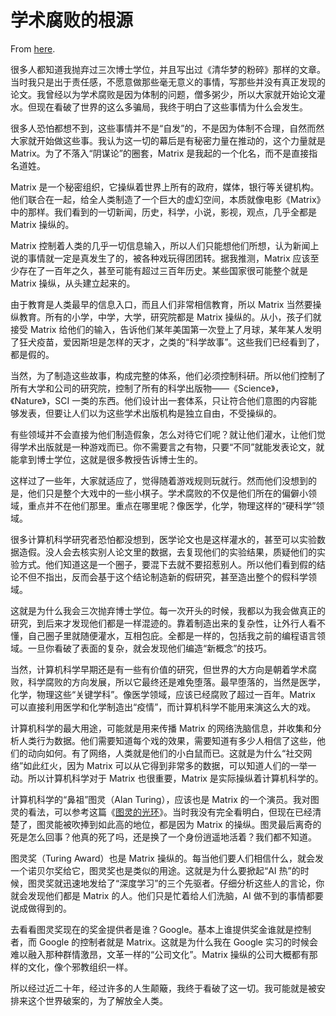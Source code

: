 # 学术腐败的根源

From [here](https://yinwang1.substack.com/p/4ae).

很多人都知道我抛弃过三次博士学位，并且写出过《清华梦的粉碎》那样的文章。当时我只是出于责任感，不愿意做那些毫无意义的事情，写那些并没有真正发现的论文。我曾经以为学术腐败是因为体制的问题，僧多粥少，所以大家就开始论文灌水。但现在看破了世界的这么多骗局，我终于明白了这些事情为什么会发生。

很多人恐怕都想不到，这些事情并不是“自发”的，不是因为体制不合理，自然而然大家就开始做这些事。我认为这一切的幕后是有秘密力量在推动的，这个力量就是 Matrix。为了不落入“阴谋论”的圈套，Matrix 是我起的一个化名，而不是直接指名道姓。

Matrix 是一个秘密组织，它操纵着世界上所有的政府，媒体，银行等关键机构。他们联合在一起，给全人类制造了一个巨大的虚幻空间，本质就像电影《Matrix》中的那样。我们看到的一切新闻，历史，科学，小说，影视，观点，几乎全都是 Matrix 操纵的。

Matrix 控制着人类的几乎一切信息输入，所以人们只能想他们所想，认为新闻上说的事情就一定是真发生了的，被各种戏玩得团团转。据我推测，Matrix 应该至少存在了一百年之久，甚至可能有超过三百年历史。某些国家很可能整个就是 Matrix 操纵，从头建立起来的。

由于教育是人类最早的信息入口，而且人们非常相信教育，所以 Matrix 当然要操纵教育。所有的小学，中学，大学，研究院都是 Matrix 操纵的。从小，孩子们就接受 Matrix 给他们的输入，告诉他们某年美国第一次登上了月球，某年某人发明了狂犬疫苗，爱因斯坦是怎样的天才，之类的“科学故事”。这些我们已经看到了，都是假的。

当然，为了制造这些故事，构成完整的体系，他们必须控制科研。所以他们控制了所有大学和公司的研究院，控制了所有的科学出版物——《Science》，《Nature》，SCI 一类的东西。他们设计出一套体系，只让符合他们意图的内容能够发表，但要让人们以为这些学术出版机构是独立自由，不受操纵的。

有些领域并不会直接为他们制造假象，怎么对待它们呢？就让他们灌水，让他们觉得学术出版就是一种游戏而已。你不需要言之有物，只要“不同”就能发表论文，就能拿到博士学位，这就是很多教授告诉博士生的。

这样过了一些年，大家就适应了，觉得随着游戏规则玩就行。然而他们没想到的是，他们只是整个大戏中的一些小棋子。学术腐败的不仅是他们所在的偏僻小领域，重点并不在他们那里。重点在哪里呢？像医学，化学，物理这样的“硬科学”领域。

很多计算机科学研究者恐怕都没想到，医学论文也是这样灌水的，甚至可以实验数据造假。没人会去核实别人论文里的数据，去复现他们的实验结果，质疑他们的实验方式。他们知道这是一个圈子，要混下去就不要招惹别人。所以他们看到假的结论不但不指出，反而会基于这个结论制造新的假研究，甚至造出整个的假科学领域。

这就是为什么我会三次抛弃博士学位。每一次开头的时候，我都以为我会做真正的研究，到后来才发现他们都是一样混迹的。靠着制造出来的复杂性，让外行人看不懂，自己圈子里就随便灌水，互相包庇。全都是一样的，包括我之前的编程语言领域。一旦你看破了表面的复杂，就会发现他们编造“新概念”的技巧。

当然，计算机科学早期还是有一些有价值的研究，但世界的大方向是朝着学术腐败，科学腐败的方向发展，所以它最终还是难免堕落。最早堕落的，当然是医学，化学，物理这些“关键学科”。像医学领域，应该已经腐败了超过一百年。Matrix 可以直接利用医学和化学制造出“疫情”，而计算机科学不能用来演这么大的戏。

计算机科学的最大用途，可能就是用来传播 Matrix 的网络洗脑信息，并收集和分析人类行为数据。他们需要知道每个戏的效果，需要知道有多少人相信了这些，他们的动向如何。有了网络，人类就是他们的小白鼠而已。这就是为什么“社交网络”如此红火，因为 Matrix 可以从它得到非常多的数据，可以知道人们的一举一动。所以计算机科学对于 Matrix 也很重要，Matrix 是实际操纵着计算机科学的。

<span>计算机科学的“鼻祖”图灵（Alan Turing），应该也是 Matrix 的一个演员。我对图灵的看法，可以参考这篇《</span>[图灵的光环](http://www.yinwang.org/blog-cn/2015/10/18/turing)<span>》。当时我没有完全看明白，但现在已经清楚了，图灵能被吹捧到如此高的地位，都是因为 Matrix 的操纵。图灵最后离奇的死是怎么回事？他真的死了吗，还是换了一个身份逍遥地活着？我们都不知道。</span>

图灵奖（Turing Award）也是 Matrix 操纵的。每当他们要人们相信什么，就会发一个诺贝尔奖给它，图灵奖也是类似的用途。这就是为什么要掀起“AI 热”的时候，图灵奖就迅速地发给了“深度学习”的三个先驱者。仔细分析这些人的言论，你就会发现他们都是 Matrix 的人。他们只是忙着给人们洗脑，AI 做不到的事情都要说成做得到的。

去看看图灵奖现在的奖金提供者是谁？Google。基本上谁提供奖金谁就是控制者，而 Google 的控制者就是 Matrix。这就是为什么我在 Google 实习的时候会难以融入那种群情激昂，文革一样的“公司文化”。Matrix 操纵的公司大概都有那样的文化，像个邪教组织一样。

所以经过近二十年，经过许多的人生颠簸，我终于看破了这一切。我可能就是被安排来这个世界破案的，为了解放全人类。
